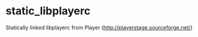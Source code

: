 static_libplayerc
=================

Statically linked libplayerc from Player (http://playerstage.sourceforge.net/)
